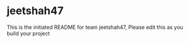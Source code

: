 # jeetshah47
This is the initiated README for team jeetshah47, Please edit this as you build your project
